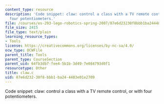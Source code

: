```yaml
---
content_type: resource
description: 'Code snippet: claw: control a class with a TV remote control, or with
  four potentiometers.'
file: /courses/es-293-lego-robotics-spring-2007/87e6d23230f8bbb1ba244483e01e2709_claw.c
file_size: 2415
file_type: text/plain
learning_resource_types:
- Tools
license: https://creativecommons.org/licenses/by-nc-sa/4.0/
ocw_type: OCWFile
parent_title: Tools
parent_type: CourseSection
parent_uid: 64fb3db7-fee4-5b1b-3d49-7e084793d0f1
resourcetype: Other
title: claw.c
uid: 87e6d232-30f8-bbb1-ba24-4483e01e2709
---
```

Code snippet: claw: control a class with a TV remote control, or with four potentiometers.